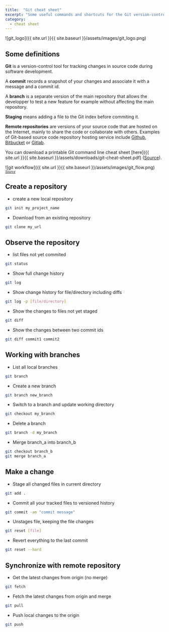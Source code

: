 ```yaml
---
title:  "Git cheat sheet"
excerpt: "Some useful commands and shortcuts for the Git version-control system"
category:
  - cheat sheet
---
```



![git_logo]({{ site.url }}{{ site.baseurl }}/assets/images/git_logo.png)


## Some definitions

**Git** is a version-control tool for tracking changes in source code during software development.

A **commit** records a snapshot of your changes and associate it with a message and a commit id.

A **branch** is a separate version of the main repository that allows the developper to test a new feature for example without affecting the main repository.

**Staging** means adding a file to the Git index before commiting it.

**Remote repositories** are versions of your source code that are hosted on the Internet, mainly to share the code or collaborate with others. Examples of Git-based source code repository hosting service include [Github](https://github.com/), [Bitbucket](https://bitbucket.org/product/) or [Gitlab](https://about.gitlab.com/). 

You can download a printable Git command line cheat sheet [here]({{ site.url }}{{ site.baseurl }}/assets/downloads/git-cheat-sheet.pdf) ([Source](https://www.jrebel.com/blog/git-cheat-sheet)).


![git workflow]({{ site.url }}{{ site.baseurl }}/assets/images/git_flow.png)
<sub><sup>*[Source](https://www.jrebel.com/blog/git-cheat-sheet)*</sup></sub>

## Create a repository

- create a new local repository

```bash
git init my_project_name
```

- Download from an existing repository

```bash
git clone my_url
```


## Observe the repository

- list files not yet commited

```bash
git status
```

- Show full change history

```bash
git log
```

- Show change history for file/directory including diffs

```bash
git log -p [file/directory]
```

- Show the changes to files not yet staged

```bash
git diff
```

- Show the changes between two commit ids

```bash
git diff commit1 commit2
```


## Working with branches


- List all local branches

```bash
git branch
```

- Create a new branch

```bash
git branch new_branch
```

- Switch to a branch and update working directory

```bash
git checkout my_branch
```

- Delete a branch

```bash
git branch -d my_branch
```

- Merge branch_a into branch_b

```bash
git checkout branch_b
git merge branch_a
```

## Make a change

- Stage all changed files in current directory

```bash
git add .
```

- Commit all your tracked files to versioned history

```bash
git commit -am "commit message"
```

- Unstages file, keeping the file changes

```bash
git reset [file]
```

- Revert everything to the last commit

```bash
git reset --hard
```

## Synchronize with remote repository

- Get the latest changes from origin (no merge)

```bash
git fetch
```

- Fetch the latest changes from origin and merge

```bash
git pull
```

- Push local changes to the origin

```bash
git push
```
